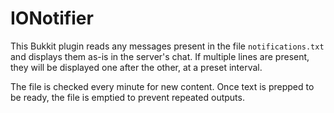 # IONotifier

This Bukkit plugin reads any messages present in the file `notifications.txt` and displays them as-is in the server's chat. If multiple lines are present, they will be displayed one after the other, at a preset interval.

The file is checked every minute for new content. Once text is prepped to be ready, the file is emptied to prevent repeated outputs.
